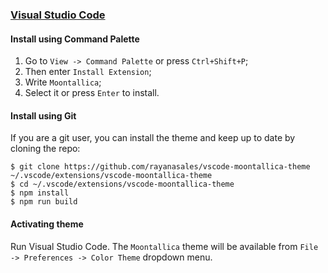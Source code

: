 ### [Visual Studio Code](https://code.visualstudio.com/)

#### Install using Command Palette

1.  Go to `View -> Command Palette` or press `Ctrl+Shift+P`;
2.  Then enter `Install Extension`;
3.  Write `Moontallica`;
4.  Select it or press `Enter` to install.

#### Install using Git

If you are a git user, you can install the theme and keep up to date by cloning the repo:

    $ git clone https://github.com/rayanasales/vscode-moontallica-theme ~/.vscode/extensions/vscode-moontallica-theme
    $ cd ~/.vscode/extensions/vscode-moontallica-theme
    $ npm install
    $ npm run build

#### Activating theme

Run Visual Studio Code. The `Moontallica` theme will be available from `File -> Preferences -> Color Theme` dropdown menu.
